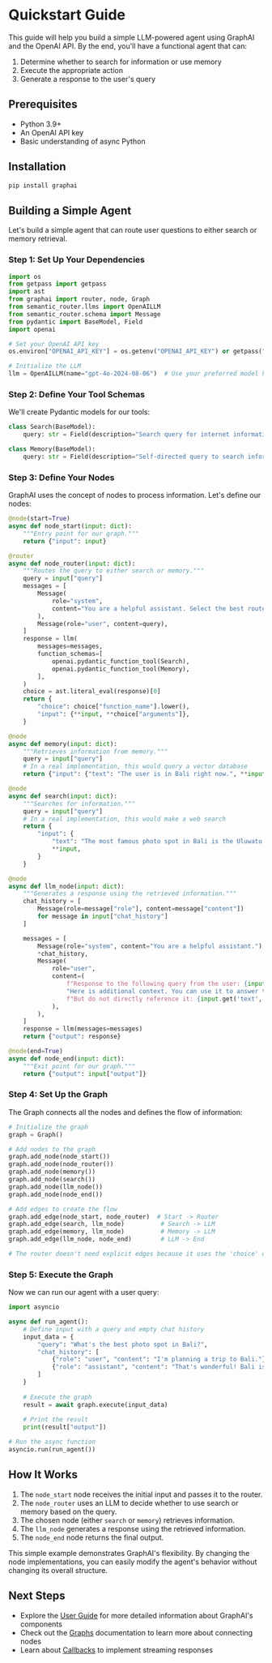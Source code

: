 # Quickstart Guide

This guide will help you build a simple LLM-powered agent using GraphAI and the OpenAI API. By the end, you'll have a functional agent that can:

1. Determine whether to search for information or use memory
2. Execute the appropriate action
3. Generate a response to the user's query

## Prerequisites

- Python 3.9+
- An OpenAI API key
- Basic understanding of async Python

## Installation

```bash
pip install graphai
```

## Building a Simple Agent

Let's build a simple agent that can route user questions to either search or memory retrieval.

### Step 1: Set Up Your Dependencies

```python
import os
from getpass import getpass
import ast
from graphai import router, node, Graph
from semantic_router.llms import OpenAILLM
from semantic_router.schema import Message
from pydantic import BaseModel, Field
import openai

# Set your OpenAI API key
os.environ["OPENAI_API_KEY"] = os.getenv("OPENAI_API_KEY") or getpass("Enter OpenAI API Key: ")

# Initialize the LLM
llm = OpenAILLM(name="gpt-4o-2024-08-06")  # Use your preferred model here
```

### Step 2: Define Your Tool Schemas

We'll create Pydantic models for our tools:

```python
class Search(BaseModel):
    query: str = Field(description="Search query for internet information")

class Memory(BaseModel):
    query: str = Field(description="Self-directed query to search information from your long-term memory")
```

### Step 3: Define Your Nodes

GraphAI uses the concept of nodes to process information. Let's define our nodes:

```python
@node(start=True)
async def node_start(input: dict):
    """Entry point for our graph."""
    return {"input": input}

@router
async def node_router(input: dict):
    """Routes the query to either search or memory."""
    query = input["query"]
    messages = [
        Message(
            role="system",
            content="You are a helpful assistant. Select the best route to answer the user query. ONLY choose one function.",
        ),
        Message(role="user", content=query),
    ]
    response = llm(
        messages=messages,
        function_schemas=[
            openai.pydantic_function_tool(Search),
            openai.pydantic_function_tool(Memory),
        ],
    )
    choice = ast.literal_eval(response)[0]
    return {
        "choice": choice["function_name"].lower(),
        "input": {**input, **choice["arguments"]},
    }

@node
async def memory(input: dict):
    """Retrieves information from memory."""
    query = input["query"]
    # In a real implementation, this would query a vector database
    return {"input": {"text": "The user is in Bali right now.", **input}}

@node
async def search(input: dict):
    """Searches for information."""
    query = input["query"]
    # In a real implementation, this would make a web search
    return {
        "input": {
            "text": "The most famous photo spot in Bali is the Uluwatu Temple.",
            **input,
        }
    }

@node
async def llm_node(input: dict):
    """Generates a response using the retrieved information."""
    chat_history = [
        Message(role=message["role"], content=message["content"])
        for message in input["chat_history"]
    ]

    messages = [
        Message(role="system", content="You are a helpful assistant."),
        *chat_history,
        Message(
            role="user",
            content=(
                f"Response to the following query from the user: {input['query']}\n"
                "Here is additional context. You can use it to answer the user query. "
                f"But do not directly reference it: {input.get('text', '')}."
            ),
        ),
    ]
    response = llm(messages=messages)
    return {"output": response}

@node(end=True)
async def node_end(input: dict):
    """Exit point for our graph."""
    return {"output": input["output"]}
```

### Step 4: Set Up the Graph

The Graph connects all the nodes and defines the flow of information:

```python
# Initialize the graph
graph = Graph()

# Add nodes to the graph
graph.add_node(node_start())
graph.add_node(node_router())
graph.add_node(memory())
graph.add_node(search())
graph.add_node(llm_node())
graph.add_node(node_end())

# Add edges to create the flow
graph.add_edge(node_start, node_router)  # Start -> Router
graph.add_edge(search, llm_node)          # Search -> LLM
graph.add_edge(memory, llm_node)          # Memory -> LLM
graph.add_edge(llm_node, node_end)        # LLM -> End

# The router doesn't need explicit edges because it uses the 'choice' output to determine the next node
```

### Step 5: Execute the Graph

Now we can run our agent with a user query:

```python
import asyncio

async def run_agent():
    # Define input with a query and empty chat history
    input_data = {
        "query": "What's the best photo spot in Bali?",
        "chat_history": [
            {"role": "user", "content": "I'm planning a trip to Bali."},
            {"role": "assistant", "content": "That's wonderful! Bali is a beautiful destination with rich culture, stunning beaches, and vibrant scenery. How can I help with your trip planning?"}
        ]
    }
    
    # Execute the graph
    result = await graph.execute(input_data)
    
    # Print the result
    print(result["output"])

# Run the async function
asyncio.run(run_agent())
```

## How It Works

1. The `node_start` node receives the initial input and passes it to the router.
2. The `node_router` uses an LLM to decide whether to use search or memory based on the query.
3. The chosen node (either `search` or `memory`) retrieves information.
4. The `llm_node` generates a response using the retrieved information.
5. The `node_end` node returns the final output.

This simple example demonstrates GraphAI's flexibility. By changing the node implementations, you can easily modify the agent's behavior without changing its overall structure.

## Next Steps

- Explore the [User Guide](../user-guide/components/graphs.md) for more detailed information about GraphAI's components
- Check out the [Graphs](../user-guide/components/graphs.md) documentation to learn more about connecting nodes
- Learn about [Callbacks](../user-guide/components/callbacks.md) to implement streaming responses 